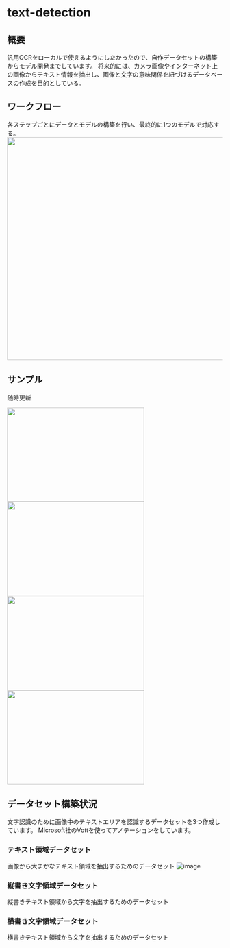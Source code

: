 # text-detection
## 概要
汎用OCRをローカルで使えるようにしたかったので、自作データセットの構築からモデル開発までしています。
将来的には、カメラ画像やインターネット上の画像からテキスト情報を抽出し、画像と文字の意味関係を紐づけるデータベースの作成を目的としている。

## ワークフロー
各ステップごとにデータとモデルの構築を行い、最終的に1つのモデルで対応する。
<img src="https://user-images.githubusercontent.com/55880071/190015890-09991789-70ac-4188-86b4-80516d8ba04a.png" width="820" height="520">

## サンプル
随時更新
<p>
          
<img src="https://user-images.githubusercontent.com/55880071/188486580-2add2328-f85f-4c45-8b01-a3b5b6f8f926.png" width="320" height="220">
          
<img src="https://user-images.githubusercontent.com/55880071/188486615-a3d800b1-770e-41e8-82b2-82e396d3bb16.png" width="320" height="220">

<img src="https://user-images.githubusercontent.com/55880071/190014896-c167c271-1bd1-4527-a239-13be040e9bc7.png" width="320" height="220">

<img src="https://user-images.githubusercontent.com/55880071/190014902-46eb4216-7375-4595-a131-51a6c640575c.png" width="320" height="220">

</p>

## データセット構築状況
文字認識のために画像中のテキストエリアを認識するデータセットを3つ作成しています。
Microsoft社のVottを使ってアノテーションをしています。
### テキスト領域データセット
画像から大まかなテキスト領域を抽出するためのデータセット
![image](https://user-images.githubusercontent.com/55880071/189475372-91095030-61ed-40a3-a836-661fe82b68cd.png)
### 縦書き文字領域データセット
縦書きテキスト領域から文字を抽出するためのデータセット
### 横書き文字領域データセット
横書きテキスト領域から文字を抽出するためのデータセット

